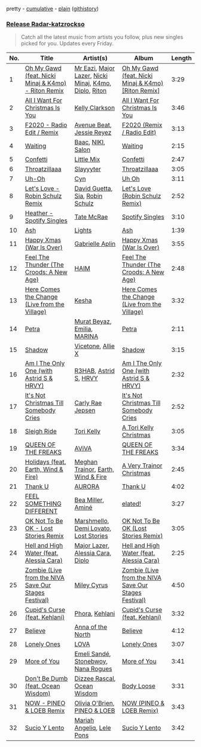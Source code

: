 pretty - [cumulative](https://github.com/catzs/spotify-playlist-archive/blob/master/playlists/cumulative/Release%20Radar-katzrockso.md) - [plain](https://github.com/catzs/spotify-playlist-archive/blob/master/playlists/plain/37i9dQZEVXbva0z1Jz8xk7) ([githistory](https://github.githistory.xyz/catzs/spotify-playlist-archive/blob/master/playlists/plain/37i9dQZEVXbva0z1Jz8xk7))

### [Release Radar-katzrockso](https://open.spotify.com/playlist/37i9dQZEVXbva0z1Jz8xk7)

> Catch all the latest music from artists you follow, plus new singles picked for you. Updates every Friday.

| No. | Title | Artist(s) | Album | Length |
|---|---|---|---|---|
| 1 | [Oh My Gawd (feat. Nicki Minaj & K4mo) - Riton Remix](https://open.spotify.com/track/3nGPX3GNvWjRXZanDHGcCT) | [Mr Eazi](https://open.spotify.com/artist/4TAoP0f9OuWZUesao43xUW), [Major Lazer](https://open.spotify.com/artist/738wLrAtLtCtFOLvQBXOXp), [Nicki Minaj](https://open.spotify.com/artist/0hCNtLu0JehylgoiP8L4Gh), [K4mo](https://open.spotify.com/artist/7IziQIyiq8TGse0Mc1laYi), [Diplo](https://open.spotify.com/artist/5fMUXHkw8R8eOP2RNVYEZX), [Riton](https://open.spotify.com/artist/7i9j813KFoSBMldGqlh2Z1) | [Oh My Gawd (feat. Nicki Minaj & K4mo) [Riton Remix]](https://open.spotify.com/album/3owdn92R9mCcrYJPRXdQjv) | 3:29 |
| 2 | [All I Want For Christmas Is You](https://open.spotify.com/track/6UtRvsYTvnXFtikimRPr2L) | [Kelly Clarkson](https://open.spotify.com/artist/3BmGtnKgCSGYIUhmivXKWX) | [All I Want For Christmas Is You](https://open.spotify.com/album/7IV7v5ybT4Ebd0wGWNgIyJ) | 3:46 |
| 3 | [F2020 - Radio Edit / Remix](https://open.spotify.com/track/7wX7nIjKWJsLM9mRaelEJu) | [Avenue Beat](https://open.spotify.com/artist/1htYtUdXVMwR6HCSs821Lc), [Jessie Reyez](https://open.spotify.com/artist/3KedxarmBCyFBevnqQHy3P) | [F2020 (Remix / Radio Edit)](https://open.spotify.com/album/1qsM52S52IDOX8iQDxzU1l) | 3:13 |
| 4 | [Waiting](https://open.spotify.com/track/1fEMxDdjqtsnACao4ESewk) | [Baac](https://open.spotify.com/artist/5LRfEspmFv0VKsGrTbefHN), [NIKI](https://open.spotify.com/artist/2kxP07DLgs4xlWz8YHlvfh), [Salon](https://open.spotify.com/artist/7KXTDWNgNLgtzEzexugXXR) | [Waiting](https://open.spotify.com/album/4iPluvgoTyc2iROYlOVcqn) | 2:15 |
| 5 | [Confetti](https://open.spotify.com/track/4OZVHWYtGOaQuK0oQikS2b) | [Little Mix](https://open.spotify.com/artist/3e7awlrlDSwF3iM0WBjGMp) | [Confetti](https://open.spotify.com/album/6UDE3huBPLXVLDu6ALVXKV) | 2:47 |
| 6 | [Throatzillaaa](https://open.spotify.com/track/4BlT9iLV7q97uPfzA2f3LQ) | [Slayyyter](https://open.spotify.com/artist/4QM5QCHicznALtX885CnZC) | [Throatzillaaa](https://open.spotify.com/album/77EcVLpFeUi4oiUeaF36uO) | 3:05 |
| 7 | [Uh-Oh](https://open.spotify.com/track/5uWgySrEAYB3bVXantFcPC) | [Cyn](https://open.spotify.com/artist/0lPhSdyfILTWuDUWJRyAk7) | [Uh Oh](https://open.spotify.com/album/5HzFSeF4lW445Jpf3lR6Oi) | 3:11 |
| 8 | [Let's Love - Robin Schulz Remix](https://open.spotify.com/track/2aZDpay0CohwxTPQtxetAG) | [David Guetta](https://open.spotify.com/artist/1Cs0zKBU1kc0i8ypK3B9ai), [Sia](https://open.spotify.com/artist/5WUlDfRSoLAfcVSX1WnrxN), [Robin Schulz](https://open.spotify.com/artist/3t5xRXzsuZmMDkQzgOX35S) | [Let's Love (Robin Schulz Remix)](https://open.spotify.com/album/0juTrTwj325hZKbkTSxhWl) | 2:52 |
| 9 | [Heather - Spotify Singles](https://open.spotify.com/track/2GSLoT7abyYGchSSDCpWEI) | [Tate McRae](https://open.spotify.com/artist/45dkTj5sMRSjrmBSBeiHym) | [Spotify Singles](https://open.spotify.com/album/4xhcTm06KVa15xIpVk1hQt) | 3:10 |
| 10 | [Ash](https://open.spotify.com/track/4TQYmQKmb5J4PdZafTHY9h) | [Lights](https://open.spotify.com/artist/4pta0CgCR0QNukXWjPJ8wb) | [Ash](https://open.spotify.com/album/6nO3i9kX35fbpgm6MAoNWj) | 1:39 |
| 11 | [Happy Xmas (War Is Over)](https://open.spotify.com/track/3jnJxB6kCoqvRKYLklCG18) | [Gabrielle Aplin](https://open.spotify.com/artist/3w6zswp5THsSKYLICUbDTZ) | [Happy Xmas (War Is Over)](https://open.spotify.com/album/5tPY6MRhnbGqsX1iLSGizw) | 3:55 |
| 12 | [Feel The Thunder (The Croods: A New Age)](https://open.spotify.com/track/17qLSNEfV1FSflyNzvFBAD) | [HAIM](https://open.spotify.com/artist/4Ui2kfOqGujY81UcPrb5KE) | [Feel The Thunder (The Croods: A New Age)](https://open.spotify.com/album/6lOoFfBjuw789SAD75Ibdq) | 2:48 |
| 13 | [Here Comes the Change (Live from the Village)](https://open.spotify.com/track/4fb4ltdNDEXujfE7EGfqxj) | [Kesha](https://open.spotify.com/artist/6LqNN22kT3074XbTVUrhzX) | [Here Comes the Change (Live from the Village)](https://open.spotify.com/album/3YhYQh6hySRhRJqt1oCUE6) | 3:32 |
| 14 | [Petra](https://open.spotify.com/track/7bL4S1AYaG2fw4myPOR1PM) | [Murat Beyaz](https://open.spotify.com/artist/6jPCHo5bcxnrCSmvYDBXj1), [Emilia](https://open.spotify.com/artist/0AqlFI0tz2DsEoJlKSIiT9), [MARINA](https://open.spotify.com/artist/6CwfuxIqcltXDGjfZsMd9A) | [Petra](https://open.spotify.com/album/5lC2fEJ1xdzZrYUa63Kr3j) | 2:11 |
| 15 | [Shadow](https://open.spotify.com/track/5YRDUzQGyS5BMhZ8v2CTNO) | [Vicetone](https://open.spotify.com/artist/0daugAjUgbJSqdlyYNwIbT), [Allie X](https://open.spotify.com/artist/0wnYgCeP013HkKoOyC5V32) | [Shadow](https://open.spotify.com/album/7tFEFZp0hVLrVsGD6pjK11) | 3:15 |
| 16 | [Am I The Only One (with Astrid S & HRVY)](https://open.spotify.com/track/4tXHAq2Se2scgLmwuAo34F) | [R3HAB](https://open.spotify.com/artist/6cEuCEZu7PAE9ZSzLLc2oQ), [Astrid S](https://open.spotify.com/artist/3AVfmawzu83sp94QW7CEGm), [HRVY](https://open.spotify.com/artist/28y6CyJNkGNjJQKrlx4AmN) | [Am I The Only One (with Astrid S & HRVY)](https://open.spotify.com/album/1kdAbsXZW1idlRhcpotLkE) | 2:32 |
| 17 | [It's Not Christmas Till Somebody Cries](https://open.spotify.com/track/18J9Wt6fBBFjkQciPsxa3g) | [Carly Rae Jepsen](https://open.spotify.com/artist/6sFIWsNpZYqfjUpaCgueju) | [It's Not Christmas Till Somebody Cries](https://open.spotify.com/album/1kmXMD3SJfTEt4NmrSKRhe) | 2:52 |
| 18 | [Sleigh Ride](https://open.spotify.com/track/5UnfYTAWlLpSZ76QzJtMuS) | [Tori Kelly](https://open.spotify.com/artist/1vSN1fsvrzpbttOYGsliDr) | [A Tori Kelly Christmas](https://open.spotify.com/album/3T1Te4622DNLaTajXIkY9l) | 3:05 |
| 19 | [QUEEN OF THE FREAKS](https://open.spotify.com/track/1B3jrw2Wis7EgeGfixMfXX) | [AViVA](https://open.spotify.com/artist/50tDsT4wwq8FCMJNkn1D67) | [QUEEN OF THE FREAKS](https://open.spotify.com/album/4tMZzGfRtcoBYz6kVU2ZX6) | 3:34 |
| 20 | [Holidays (feat. Earth, Wind & Fire)](https://open.spotify.com/track/0Yeh2VJCsxSgbftSGTiUbN) | [Meghan Trainor](https://open.spotify.com/artist/6JL8zeS1NmiOftqZTRgdTz), [Earth, Wind & Fire](https://open.spotify.com/artist/4QQgXkCYTt3BlENzhyNETg) | [A Very Trainor Christmas](https://open.spotify.com/album/2Mb2HvX9H2J98qOvZGdsFf) | 2:45 |
| 21 | [Thank U](https://open.spotify.com/track/1w5J5CBuvT36kt2OtHa8ts) | [AURORA](https://open.spotify.com/artist/1WgXqy2Dd70QQOU7Ay074N) | [Thank U](https://open.spotify.com/album/4xTL6WvU1XquiSZ1ibPHyB) | 4:02 |
| 22 | [FEEL SOMETHING DIFFERENT](https://open.spotify.com/track/5STe0hPlbFwIk0OkjNRJLa) | [Bea Miller](https://open.spotify.com/artist/1o2NpYGqHiCq7FoiYdyd1x), [Aminé](https://open.spotify.com/artist/3Gm5F95VdRxW3mqCn8RPBJ) | [elated!](https://open.spotify.com/album/1bddkQczuUlV4e4MW2SOO1) | 3:27 |
| 23 | [OK Not To Be OK - Lost Stories Remix](https://open.spotify.com/track/4Uxcm6gWvxoqUdgnxKw41H) | [Marshmello](https://open.spotify.com/artist/64KEffDW9EtZ1y2vBYgq8T), [Demi Lovato](https://open.spotify.com/artist/6S2OmqARrzebs0tKUEyXyp), [Lost Stories](https://open.spotify.com/artist/4RCALXqxv2udxtuLatKPSi) | [OK Not To Be OK (Lost Stories Remix)](https://open.spotify.com/album/2VOJnLf3bfcUbJ7nCTRd4y) | 3:05 |
| 24 | [Hell and High Water (feat. Alessia Cara)](https://open.spotify.com/track/1I54K8djGjUb2dbUhuxpFb) | [Major Lazer](https://open.spotify.com/artist/738wLrAtLtCtFOLvQBXOXp), [Alessia Cara](https://open.spotify.com/artist/2wUjUUtkb5lvLKcGKsKqsR), [Diplo](https://open.spotify.com/artist/5fMUXHkw8R8eOP2RNVYEZX) | [Hell and High Water (feat. Alessia Cara)](https://open.spotify.com/album/3ELW6hlC26sBrb7EJtbUE1) | 2:25 |
| 25 | [Zombie (Live from the NIVA Save Our Stages Festival)](https://open.spotify.com/track/6IsiCdn42x5fGWTUqkyDwj) | [Miley Cyrus](https://open.spotify.com/artist/5YGY8feqx7naU7z4HrwZM6) | [Zombie (Live from the NIVA Save Our Stages Festival)](https://open.spotify.com/album/5ZF0y8MDRFSecx7HFqqryV) | 4:50 |
| 26 | [Cupid's Curse (feat. Kehlani)](https://open.spotify.com/track/0c03Msz0N2XIiBEpwbdlGd) | [Phora](https://open.spotify.com/artist/5XDJlfdfbGNJrOJJNxTcdq), [Kehlani](https://open.spotify.com/artist/0cGUm45nv7Z6M6qdXYQGTX) | [Cupid's Curse (feat. Kehlani)](https://open.spotify.com/album/6qMrvrbpfWuLkaJxmI6s0v) | 3:32 |
| 27 | [Believe](https://open.spotify.com/track/5U8frcz1zLfKDX5sDTpsnV) | [Anna of the North](https://open.spotify.com/artist/1mSJCvDX0W7Dn7S9C6vmvI) | [Believe](https://open.spotify.com/album/6Q3yJG9z24SwouL3qsZkOm) | 4:12 |
| 28 | [Lonely Ones](https://open.spotify.com/track/42BFZETGGpgA8AVUUgnu6H) | [LOVA](https://open.spotify.com/artist/1l2NYhptmHjo64MDOcej1x) | [Lonely Ones](https://open.spotify.com/album/5MfQihyF0DVwpWQtfk8492) | 3:07 |
| 29 | [More of You](https://open.spotify.com/track/3EDbLWiH4kA9xFbBS92B0w) | [Emeli Sandé](https://open.spotify.com/artist/7sfgqEdoeBTjd8lQsPT3Cy), [Stonebwoy](https://open.spotify.com/artist/2ayt5jDUuTCpoTG7sHSvuq), [Nana Rogues](https://open.spotify.com/artist/24HNTbd7Y2qVOCyzIosYi9) | [More of You](https://open.spotify.com/album/1kAayK6S7NXJfs9MUvVBaJ) | 3:41 |
| 30 | [Don't Be Dumb (feat. Ocean Wisdom)](https://open.spotify.com/track/1zLdKXQCRbaDhMFRInz1jp) | [Dizzee Rascal](https://open.spotify.com/artist/0gusqTJKxtU1UTmNRMHZcv), [Ocean Wisdom](https://open.spotify.com/artist/0D9N9NxMbXKjmoRI1JVdz8) | [Body Loose](https://open.spotify.com/album/1GPtfBsiUwsaflfKHEIKuK) | 3:31 |
| 31 | [NOW - PINEO & LOEB Remix](https://open.spotify.com/track/0td3VwBtene8QgbRxKGbI6) | [Olivia O'Brien](https://open.spotify.com/artist/1QRj3hoop9Mv5VvHQkwPEp), [PINEO & LOEB](https://open.spotify.com/artist/7LildCOU5me58NKlvsLVRI) | [NOW (PINEO & LOEB Remix)](https://open.spotify.com/album/4Wj2Zx9nikjcMs49e3dBKW) | 3:43 |
| 32 | [Sucio Y Lento](https://open.spotify.com/track/2nRs0FHeH2zC3GWZKzabjO) | [Mariah Angeliq](https://open.spotify.com/artist/0KKUc4amZyvswV2YL6WTar), [Lele Pons](https://open.spotify.com/artist/6i3DxIlAqnDkwELLw4aVrx) | [Sucio Y Lento](https://open.spotify.com/album/10uoxz1luR1R7IFLyCP3Rn) | 3:42 |